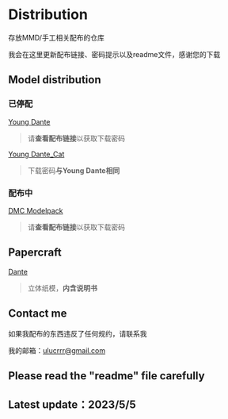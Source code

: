 # Distribution
存放MMD/手工相关配布的仓库

我会在这里更新配布链接、密码提示以及readme文件，感谢您的下载

## Model distribution

### 已停配
[Young Dante](https://bowlroll.net/file/295761)

> 请**查看配布链接**以获取下载密码

[Young Dante_Cat](https://bowlroll.net/file/296760)

> 下载密码**与Young Dante相同**

### 配布中

[DMC Modelpack](https://bowlroll.net/file/301097)

> 请**查看配布链接**以获取下载密码


## Papercraft
[Dante](https://drive.google.com/drive/folders/1V3FXGUgZAKGRgMN2N0ZASUFE5ipgE5us?usp=sharing)

> 立体纸模，**内含说明书**

## Contact me
如果我配布的东西违反了任何规约，请联系我

我的邮箱：ulucrrr@gmail.com

## Please read the "readme" file carefully

## Latest update：2023/5/5
